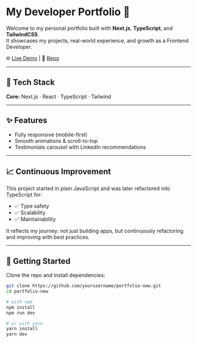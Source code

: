 # My Developer Portfolio 🚀

Welcome to my personal portfolio built with **Next.js**, **TypeScript**, and **TailwindCSS**.  
It showcases my projects, real-world experience, and growth as a Frontend Developer.

🌐 [Live Demo](https://malgorzata-stano.netlify.app/) | 📂 [Repo](https://github.com/gosiast/NextJs-portfolio)

---

## 🔨 Tech Stack
**Core:** Next.js · React · TypeScript · Tailwind

---

## ✨ Features
- Fully responsive (mobile-first)
- Smooth animations & scroll-to-top
- Testimonials carousel with LinkedIn recommendations

---

## 📈 Continuous Improvement
This project started in plain JavaScript and was later refactored into TypeScript for:
- ✅ Type safety  
- ✅ Scalability  
- ✅ Maintainability  

It reflects my journey: not just building apps, but continuously refactoring and improving with best practices.

---

## 🚀 Getting Started
Clone the repo and install dependencies:

```bash
git clone https://github.com/yourusername/portfolio-new.git
cd portfolio-new

# with npm
npm install
npm run dev

# or with yarn
yarn install
yarn dev
